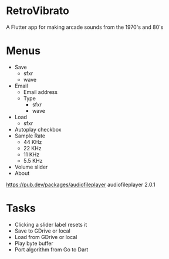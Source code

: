 # RetroVibrato
A Flutter app for making arcade sounds from the 1970's and 80's

# Menus
- Save
    - sfxr
    - wave
- Email
    - Email address
    - Type
        - sfxr
        - wave
- Load
    - sfxr
- Autoplay checkbox
- Sample Rate
    - 44 KHz
    - 22 KHz
    - 11 KHz
    - 5.5 KHz
- Volume slider
- About

https://pub.dev/packages/audiofileplayer
audiofileplayer 2.0.1

# Tasks
- Clicking a slider label resets it
- Save to GDrive or local
- Load from GDrive or local
- Play byte buffer
- Port algorithm from Go to Dart